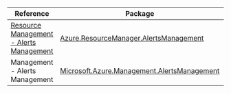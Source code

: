 | Reference | Package | Source |
|---|---|---|
|[Resource Management - Alerts Management](resourcemanager.alertsmanagement-readme.md)|[Azure.ResourceManager.AlertsManagement](https://www.nuget.org/packages/Azure.ResourceManager.AlertsManagement)|[GitHub](https://github.com/Azure/azure-sdk-for-net/blob/main/sdk/alertsmanagement/Azure.ResourceManager.AlertsManagement)|
|Management - Alerts Management|[Microsoft.Azure.Management.AlertsManagement](https://www.nuget.org/packages/Microsoft.Azure.Management.AlertsManagement)|[GitHub](https://github.com/Azure/azure-sdk-for-net)|
